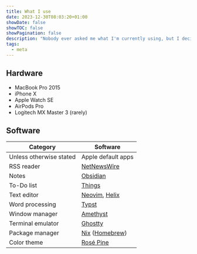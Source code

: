 ```yaml
---
title: What I use
date: 2023-12-30T08:03:20+01:00
showDate: false
showTOC: false
showPagination: false
description: "Nobody ever asked me what I'm currently using, but I decided to tell you anyway."
tags:
  - meta
---
```

## Hardware

- MacBook Pro 2015
- iPhone X
- Apple Watch SE
- AirPods Pro
- Logitech MX Master 3 (rarely)

## Software

| Category                | Software                                                       |
| ----------------------- | -------------------------------------------------------------- |
| Unless otherwise stated | Apple default apps                                             |
| RSS reader              | [NetNewsWire](https://netnewswire.com)                         |
| Notes                   | [Obsidian](https://obsidian.md)                                |
| To-Do list              | [Things](https://culturedcode.com/things)                      |
| Text editor             | [Neovim](https://neovim.io), [Helix](https://helix-editor.com) |
| Word processing         | [Typst](https://typst.app)                                     |
| Window manager          | [Amethyst](https://github.com/ianyh/Amethyst)                  |
| Terminal emulator       | [Ghostty](https://github.com/mitchellh/ghostty)                |
| Package manager         | [Nix](https://nixos.org) ([Homebrew](https://brew.sh))         |
| Color theme             | [Rosé Pine](https://rosepinetheme.com)                         |
